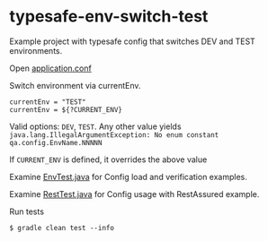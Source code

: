 # typesafe-env-switch-test

Example project with typesafe config that switches DEV and TEST environments.

Open [application.conf](../src/test/resources/application.conf)

Switch environment via currentEnv.
```
currentEnv = "TEST"
currentEnv = ${?CURRENT_ENV}

```
Valid options: `DEV`, `TEST`. Any other value yields `java.lang.IllegalArgumentException: No enum constant qa.config.EnvName.NNNNN`

If `CURRENT_ENV` is defined, it overrides the above value


Examine [EnvTest.java](../src/test/java/EnvTest.java) for Config load and verification examples.

Examine [RestTest.java](../src/test/java/RestTest.java) for Config usage with RestAssured example. 

Run tests
```
$ gradle clean test --info
```
